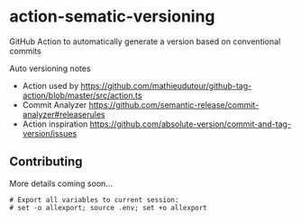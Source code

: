 # action-sematic-versioning
GitHub Action to automatically generate a version based on conventional commits


Auto versioning notes
- Action used by  https://github.com/mathieudutour/github-tag-action/blob/master/src/action.ts
- Commit Analyzer https://github.com/semantic-release/commit-analyzer#releaserules
- Action inspiration https://github.com/absolute-version/commit-and-tag-version/issues

## Contributing
More details coming soon...

```
# Export all variables to current session:
# set -o allexport; source .env; set +o allexport
```